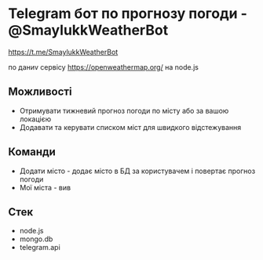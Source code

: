 # Telegram бот по прогнозу погоди - @SmaylukkWeatherBot
https://t.me/SmaylukkWeatherBot

по даниv сервісу https://openweathermap.org/ на node.js

## Можливості
* Отримувати тижневий прогноз погоди по місту або за вашою локацією
* Додавати та керувати списком міст для швидкого відстежування 

## Команди
* Додати місто - додає місто в БД за користувачем і повертає прогноз погоди
* Мої міста - вив 

## Стек
* node.js
* mongo.db
* telegram.api

###
